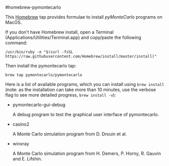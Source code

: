 #homebrew-pymontecarlo

This [Homebrew](https://brew.sh) tap provides formulae to install *pyMonteCarlo* programs on MacOS.

If you don't have Homebrew install, open a Terminal (Applications/Utilities/Terminal.app) and copy/paste the following command:

`/usr/bin/ruby -e "$(curl -fsSL https://raw.githubusercontent.com/Homebrew/install/master/install)"`

Then install the pymontecarlo tap:

`brew tap pymontecarlo/pymontecarlo`

Here is a list of available programs, which you can install using `brew install` (note: as the installation can take more than 10 minutes, use the verbose flag to see more detailed progress, `brew install -v`):

* pymontecarlo-gui-debug

   A debug program to test the graphical user interface of pymontecarlo.

* casino2

   A Monte Carlo simulation program from D. Drouin et al.

* winxray

   A Monte Carlo simulation program from H. Demers, P. Horny, R. Gauvin and E. Lifshin.
